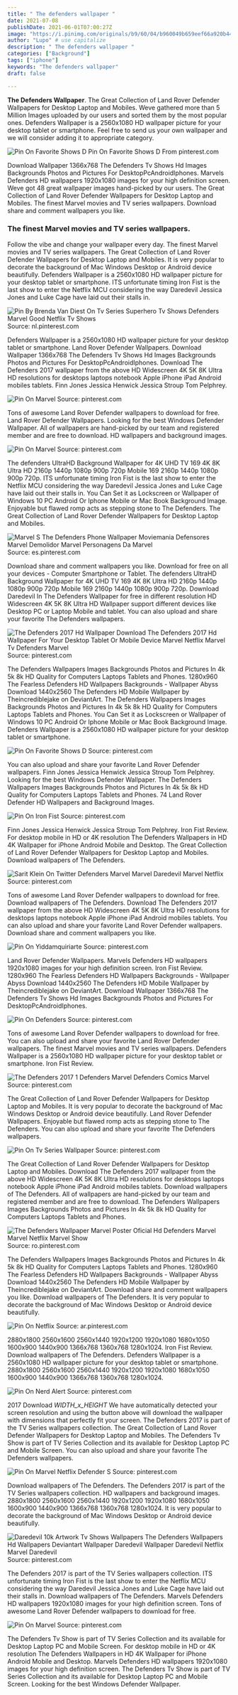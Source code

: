 ```yaml
---
title: " The defenders wallpaper "
date: 2021-07-08
publishDate: 2021-06-01T07:00:27Z
image: "https://i.pinimg.com/originals/b9/60/04/b960049b659eef66a920b442682169d1.jpg"
author: "Lupo" # use capitalize
description: " The defenders wallpaper "
categories: ["Background"]
tags: ["iphone"]
keywords: "The defenders wallpaper"
draft: false

---
```



**The Defenders Wallpaper**. The Great Collection of Land Rover Defender Wallpapers for Desktop Laptop and Mobiles. Weve gathered more than 5 Million Images uploaded by our users and sorted them by the most popular ones. Defenders Wallpaper is a 2560x1080 HD wallpaper picture for your desktop tablet or smartphone. Feel free to send us your own wallpaper and we will consider adding it to appropriate category.

![Pin On Favorite Shows D](https://i.pinimg.com/originals/46/eb/a2/46eba2ecfe9b8a87a2a69f3b19ad8009.jpg "Pin On Favorite Shows D")
Pin On Favorite Shows D From pinterest.com


Download Wallpaper 1366x768 The Defenders Tv Shows Hd Images Backgrounds Photos and Pictures For DesktopPcAndroidIphones. Marvels Defenders HD wallpapers 1920x1080 images for your high definition screen. Weve got 48 great wallpaper images hand-picked by our users. The Great Collection of Land Rover Defender Wallpapers for Desktop Laptop and Mobiles. The finest Marvel movies and TV series wallpapers. Download share and comment wallpapers you like.

### The finest Marvel movies and TV series wallpapers.

Follow the vibe and change your wallpaper every day. The finest Marvel movies and TV series wallpapers. The Great Collection of Land Rover Defender Wallpapers for Desktop Laptop and Mobiles. It is very popular to decorate the background of Mac Windows Desktop or Android device beautifully. Defenders Wallpaper is a 2560x1080 HD wallpaper picture for your desktop tablet or smartphone. ITS unfortunate timing Iron Fist is the last show to enter the Netflix MCU considering the way Daredevil Jessica Jones and Luke Cage have laid out their stalls in.


![Pin By Brenda Van Diest On Tv Series Superhero Tv Shows Defenders Marvel Good Netflix Tv Shows](https://i.pinimg.com/originals/0d/39/df/0d39df87a19382a3be3d50bf9d705507.jpg "Pin By Brenda Van Diest On Tv Series Superhero Tv Shows Defenders Marvel Good Netflix Tv Shows")
Source: nl.pinterest.com

Defenders Wallpaper is a 2560x1080 HD wallpaper picture for your desktop tablet or smartphone. Land Rover Defender Wallpapers. Download Wallpaper 1366x768 The Defenders Tv Shows Hd Images Backgrounds Photos and Pictures For DesktopPcAndroidIphones. Download The Defenders 2017 wallpaper from the above HD Widescreen 4K 5K 8K Ultra HD resolutions for desktops laptops notebook Apple iPhone iPad Android mobiles tablets. Finn Jones Jessica Henwick Jessica Stroup Tom Pelphrey.

![Pin On Marvel](https://i.pinimg.com/originals/6d/a5/d7/6da5d75986b0f0d06bbdb633675d0daa.jpg "Pin On Marvel")
Source: pinterest.com

Tons of awesome Land Rover Defender wallpapers to download for free. Land Rover Defender Wallpapers. Looking for the best Windows Defender Wallpaper. All of wallpapers are hand-picked by our team and registered member and are free to download. HD wallpapers and background images.

![Pin On Marvel](https://i.pinimg.com/originals/1d/32/c3/1d32c3ad06351e9ddcdad550caec8771.jpg "Pin On Marvel")
Source: pinterest.com

The defenders UltraHD Background Wallpaper for 4K UHD TV 169 4K 8K Ultra HD 2160p 1440p 1080p 900p 720p Mobile 169 2160p 1440p 1080p 900p 720p. ITS unfortunate timing Iron Fist is the last show to enter the Netflix MCU considering the way Daredevil Jessica Jones and Luke Cage have laid out their stalls in. You Can Set it as Lockscreen or Wallpaper of Windows 10 PC Android Or Iphone Mobile or Mac Book Background Image. Enjoyable but flawed romp acts as stepping stone to The Defenders. The Great Collection of Land Rover Defender Wallpapers for Desktop Laptop and Mobiles.

![Marvel S The Defenders Phone Wallpaper Moviemania Defensores Marvel Demolidor Marvel Personagens Da Marvel](https://i.pinimg.com/originals/a8/19/63/a819638be60ff2bf8f51b0b34323631d.jpg "Marvel S The Defenders Phone Wallpaper Moviemania Defensores Marvel Demolidor Marvel Personagens Da Marvel")
Source: es.pinterest.com

Download share and comment wallpapers you like. Download for free on all your devices - Computer Smartphone or Tablet. The defenders UltraHD Background Wallpaper for 4K UHD TV 169 4K 8K Ultra HD 2160p 1440p 1080p 900p 720p Mobile 169 2160p 1440p 1080p 900p 720p. Download Daredevil In The Defenders Wallpaper for free in different resolution HD Widescreen 4K 5K 8K Ultra HD Wallpaper support different devices like Desktop PC or Laptop Mobile and tablet. You can also upload and share your favorite The Defenders wallpapers.

![The Defenders 2017 Hd Wallpaper Download The Defenders 2017 Hd Wallpaper For Your Desktop Tablet Or Mobile Device Marvel Netflix Marvel Tv Defenders Marvel](https://i.pinimg.com/originals/eb/f6/61/ebf661b865a21e6888e334043a93d74e.jpg "The Defenders 2017 Hd Wallpaper Download The Defenders 2017 Hd Wallpaper For Your Desktop Tablet Or Mobile Device Marvel Netflix Marvel Tv Defenders Marvel")
Source: pinterest.com

The Defenders Wallpapers Images Backgrounds Photos and Pictures In 4k 5k 8k HD Quality for Computers Laptops Tablets and Phones. 1280x960 The Fearless Defenders HD Wallpapers Backgrounds - Wallpaper Abyss Download 1440x2560 The Defenders HD Mobile Wallpaper by Theincrediblejake on DeviantArt. The Defenders Wallpapers Images Backgrounds Photos and Pictures In 4k 5k 8k HD Quality for Computers Laptops Tablets and Phones. You Can Set it as Lockscreen or Wallpaper of Windows 10 PC Android Or Iphone Mobile or Mac Book Background Image. Defenders Wallpaper is a 2560x1080 HD wallpaper picture for your desktop tablet or smartphone.

![Pin On Favorite Shows D](https://i.pinimg.com/originals/46/eb/a2/46eba2ecfe9b8a87a2a69f3b19ad8009.jpg "Pin On Favorite Shows D")
Source: pinterest.com

You can also upload and share your favorite Land Rover Defender wallpapers. Finn Jones Jessica Henwick Jessica Stroup Tom Pelphrey. Looking for the best Windows Defender Wallpaper. The Defenders Wallpapers Images Backgrounds Photos and Pictures In 4k 5k 8k HD Quality for Computers Laptops Tablets and Phones. 74 Land Rover Defender HD Wallpapers and Background Images.

![Pin On Iron Fist](https://i.pinimg.com/originals/c4/a4/f2/c4a4f2555431e413a245fcff955a64ef.jpg "Pin On Iron Fist")
Source: pinterest.com

Finn Jones Jessica Henwick Jessica Stroup Tom Pelphrey. Iron Fist Review. For desktop mobile in HD or 4K resolution The Defenders Wallpapers in HD 4K Wallpaper for iPhone Android Mobile and Desktop. The Great Collection of Land Rover Defender Wallpapers for Desktop Laptop and Mobiles. Download wallpapers of The Defenders.

![Sarit Klein On Twitter Defenders Marvel Marvel Daredevil Marvel Netflix](https://i.pinimg.com/originals/2e/34/82/2e3482a040bfae960daf9182bf216dd7.jpg "Sarit Klein On Twitter Defenders Marvel Marvel Daredevil Marvel Netflix")
Source: pinterest.com

Tons of awesome Land Rover Defender wallpapers to download for free. Download wallpapers of The Defenders. Download The Defenders 2017 wallpaper from the above HD Widescreen 4K 5K 8K Ultra HD resolutions for desktops laptops notebook Apple iPhone iPad Android mobiles tablets. You can also upload and share your favorite Land Rover Defender wallpapers. Download share and comment wallpapers you like.

![Pin On Yiddamquiriarte](https://i.pinimg.com/originals/ea/6c/2b/ea6c2b82c90e21113491c321eb989f18.jpg "Pin On Yiddamquiriarte")
Source: pinterest.com

Land Rover Defender Wallpapers. Marvels Defenders HD wallpapers 1920x1080 images for your high definition screen. Iron Fist Review. 1280x960 The Fearless Defenders HD Wallpapers Backgrounds - Wallpaper Abyss Download 1440x2560 The Defenders HD Mobile Wallpaper by Theincrediblejake on DeviantArt. Download Wallpaper 1366x768 The Defenders Tv Shows Hd Images Backgrounds Photos and Pictures For DesktopPcAndroidIphones.

![Pin On Defenders](https://i.pinimg.com/originals/80/cd/7e/80cd7ea1603e6f6d6796bccedc357c3a.jpg "Pin On Defenders")
Source: pinterest.com

Tons of awesome Land Rover Defender wallpapers to download for free. You can also upload and share your favorite Land Rover Defender wallpapers. The finest Marvel movies and TV series wallpapers. Defenders Wallpaper is a 2560x1080 HD wallpaper picture for your desktop tablet or smartphone. Iron Fist Review.

![The Defenders 2017 1 Defenders Marvel Defenders Comics Marvel](https://i.pinimg.com/originals/c2/73/b6/c273b6acf6e486262a796e8303656907.jpg "The Defenders 2017 1 Defenders Marvel Defenders Comics Marvel")
Source: pinterest.com

The Great Collection of Land Rover Defender Wallpapers for Desktop Laptop and Mobiles. It is very popular to decorate the background of Mac Windows Desktop or Android device beautifully. Land Rover Defender Wallpapers. Enjoyable but flawed romp acts as stepping stone to The Defenders. You can also upload and share your favorite The Defenders wallpapers.

![Pin On Tv Series Wallpaper](https://i.pinimg.com/736x/c8/35/d0/c835d030d19878d96147aa6b12d6129b.jpg "Pin On Tv Series Wallpaper")
Source: pinterest.com

The Great Collection of Land Rover Defender Wallpapers for Desktop Laptop and Mobiles. Download The Defenders 2017 wallpaper from the above HD Widescreen 4K 5K 8K Ultra HD resolutions for desktops laptops notebook Apple iPhone iPad Android mobiles tablets. Download wallpapers of The Defenders. All of wallpapers are hand-picked by our team and registered member and are free to download. The Defenders Wallpapers Images Backgrounds Photos and Pictures In 4k 5k 8k HD Quality for Computers Laptops Tablets and Phones.

![The Defenders Wallpaper Marvel Poster Oficial Hd Defenders Marvel Marvel Netflix Marvel Show](https://i.pinimg.com/originals/8e/79/8f/8e798fa408a6da86c86dc6aa7dafdde9.png "The Defenders Wallpaper Marvel Poster Oficial Hd Defenders Marvel Marvel Netflix Marvel Show")
Source: ro.pinterest.com

The Defenders Wallpapers Images Backgrounds Photos and Pictures In 4k 5k 8k HD Quality for Computers Laptops Tablets and Phones. 1280x960 The Fearless Defenders HD Wallpapers Backgrounds - Wallpaper Abyss Download 1440x2560 The Defenders HD Mobile Wallpaper by Theincrediblejake on DeviantArt. Download share and comment wallpapers you like. Download wallpapers of The Defenders. It is very popular to decorate the background of Mac Windows Desktop or Android device beautifully.

![Pin On Netflix](https://i.pinimg.com/564x/85/5a/a4/855aa4c3d32b5e5e68f29b022f2033ab.jpg "Pin On Netflix")
Source: ar.pinterest.com

2880x1800 2560x1600 2560x1440 1920x1200 1920x1080 1680x1050 1600x900 1440x900 1366x768 1360x768 1280x1024. Iron Fist Review. Download wallpapers of The Defenders. Defenders Wallpaper is a 2560x1080 HD wallpaper picture for your desktop tablet or smartphone. 2880x1800 2560x1600 2560x1440 1920x1200 1920x1080 1680x1050 1600x900 1440x900 1366x768 1360x768 1280x1024.

![Pin On Nerd Alert](https://i.pinimg.com/originals/bf/3c/b8/bf3cb8711246d1884d363b76e35675f8.jpg "Pin On Nerd Alert")
Source: pinterest.com

2017 Download _WIDTH_x_HEIGHT_ We have automatically detected your screen resolution and using the button above will download the wallpaper with dimensions that perfectly fit your screen. The Defenders 2017 is part of the TV Series wallpapers collection. The Great Collection of Land Rover Defender Wallpapers for Desktop Laptop and Mobiles. The Defenders Tv Show is part of TV Series Collection and its available for Desktop Laptop PC and Mobile Screen. You can also upload and share your favorite The Defenders wallpapers.

![Pin On Marvel Netflix Defender S](https://i.pinimg.com/originals/f7/4f/04/f74f048d6c5070034b1eaf5c7bb42423.jpg "Pin On Marvel Netflix Defender S")
Source: pinterest.com

Download wallpapers of The Defenders. The Defenders 2017 is part of the TV Series wallpapers collection. HD wallpapers and background images. 2880x1800 2560x1600 2560x1440 1920x1200 1920x1080 1680x1050 1600x900 1440x900 1366x768 1360x768 1280x1024. It is very popular to decorate the background of Mac Windows Desktop or Android device beautifully.

![Daredevil 10k Artwork Tv Shows Wallpapers The Defenders Wallpapers Hd Wallpapers Deviantart Wallpaper Daredevil Wallpaper Daredevil Netflix Marvel Daredevil](https://i.pinimg.com/originals/0a/1d/45/0a1d45df7182d30a434fc3d98969dae1.jpg "Daredevil 10k Artwork Tv Shows Wallpapers The Defenders Wallpapers Hd Wallpapers Deviantart Wallpaper Daredevil Wallpaper Daredevil Netflix Marvel Daredevil")
Source: pinterest.com

The Defenders 2017 is part of the TV Series wallpapers collection. ITS unfortunate timing Iron Fist is the last show to enter the Netflix MCU considering the way Daredevil Jessica Jones and Luke Cage have laid out their stalls in. Download wallpapers of The Defenders. Marvels Defenders HD wallpapers 1920x1080 images for your high definition screen. Tons of awesome Land Rover Defender wallpapers to download for free.

![Pin On Marvel](https://i.pinimg.com/originals/b9/60/04/b960049b659eef66a920b442682169d1.jpg "Pin On Marvel")
Source: pinterest.com

The Defenders Tv Show is part of TV Series Collection and its available for Desktop Laptop PC and Mobile Screen. For desktop mobile in HD or 4K resolution The Defenders Wallpapers in HD 4K Wallpaper for iPhone Android Mobile and Desktop. Marvels Defenders HD wallpapers 1920x1080 images for your high definition screen. The Defenders Tv Show is part of TV Series Collection and its available for Desktop Laptop PC and Mobile Screen. Looking for the best Windows Defender Wallpaper.

